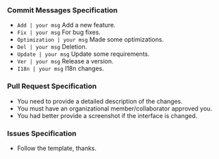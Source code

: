 ### Commit Messages Specification
- `Add | your msg` Add a new feature.
- `Fix | your msg` For bug fixes.
- `Optimization | your msg` Made some optimizations.
- `Del | your msg` Deletion.
- `Update | your msg` Update some requirements.
- `Ver | your msg` Release a version.
- `I18n | your msg` I18n changes.

### Pull Request Specification
- You need to provide a detailed description of the changes.
- You must have an organizational member/collaborator approved you.
- You had better provide a screenshot if the interface is changed.

### Issues Specification
- Follow the template, thanks.